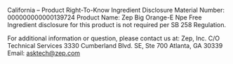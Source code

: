  
 
 
California – Product Right-To-Know Ingredient Disclosure 
Material Number: 000000000000139724 
Product Name: Zep Big Orange-E Npe Free 
Ingredient disclosure for this product is not required per SB 258 Regulation. 
 
For additional information or question, please contact us at: 
Zep, Inc. 
C/O Technical Services 
3330 Cumberland Blvd. SE, Ste 700 
Atlanta, GA 30339 
Email: asktech@zep.com 
 
 
 
 
